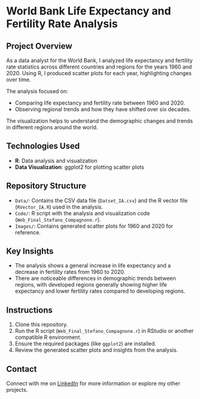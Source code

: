 # World Bank Life Expectancy and Fertility Rate Analysis

## Project Overview
As a data analyst for the World Bank, I analyzed life expectancy and fertility rate statistics across different countries and regions for the years 1960 and 2020. Using R, I produced scatter plots for each year, highlighting changes over time.

The analysis focused on:
- Comparing life expectancy and fertility rate between 1960 and 2020.
- Observing regional trends and how they have shifted over six decades.

The visualization helps to understand the demographic changes and trends in different regions around the world.

## Technologies Used
- **R**: Data analysis and visualization
- **Data Visualization**: ggplot2 for plotting scatter plots

## Repository Structure
- `Data/`: Contains the CSV data file (`Datset_IA.csv`) and the R vector file (`RVector_IA.R`) used in the analysis.
- `Code/`: R script with the analysis and visualization code (`Web_Final_Stefano_Compagnone.r`).
- `Images/`: Contains generated scatter plots for 1960 and 2020 for reference.

## Key Insights
- The analysis shows a general increase in life expectancy and a decrease in fertility rates from 1960 to 2020.
- There are noticeable differences in demographic trends between regions, with developed regions generally showing higher life expectancy and lower fertility rates compared to developing regions.

## Instructions
1. Clone this repository.
2. Run the R script (`Web_Final_Stefano_Compagnone.r`) in RStudio or another compatible R environment.
3. Ensure the required packages (like `ggplot2`) are installed.
4. Review the generated scatter plots and insights from the analysis.


## Contact
Connect with me on [LinkedIn](https://www.linkedin.com/in/stefano-compagnone98/) for more information or explore my other projects.
